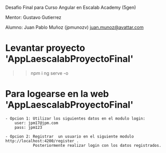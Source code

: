 Desafio Final para Curso Angular en Escalab Academy (5gen)

Mentor: Gustavo Gutierrez

Alumno: Juan Pablo Muñoz (jpmunozv)
juan.munoz@avattar.com

# Levantar proyecto 'AppLaescalabProyectoFinal'

 >> npm i
 >> ng serve -o

# Para logearse en la web 'AppLaescalabProyectoFinal'

    - Opcion 1: Utilizar los siguientes datos en el modulo login:
        user: jpm17@jpm.com
        pass: jpm123

    - Opcion 2: Registrar  un usuario en el siguiente modulo http://localhost:4200/register .
                Posteriormente realizar login con los datos registrados.

         